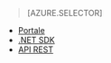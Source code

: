 ﻿> [AZURE.SELECTOR]
- [Portale](media-services-manage-content#publish.md)
- [.NET SDK](media-services-deliver-streaming-content.md)
- [API REST](media-services-rest-deliver-streaming-content.md)

<!--HONumber=47-->
